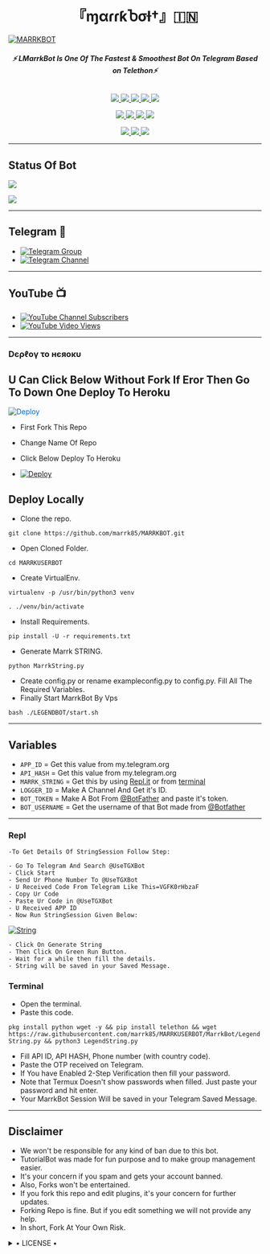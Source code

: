 <h1 align="center">
<b> 『ɱαɾɾƙႦσƚ†』🇮🇳 </b>
</h1>

[![MARRKBOT](https://te.legra.ph/file/ac3a1263f3fd92068702f.jpg)](https://github.com/marrk85/MARRKBOT)

<h6 align="center">
  <b>⚡ LMarrkBot Is One Of The Fastest & Smoothest Bot On Telegram Based on Telethon⚡</b>
</h6>

<p align="center">
<a href="https://github.com/marrk85/MARRKBOT" alt="GitHub closed issues"> <img src="https://img.shields.io/github/issues-closed-raw/marrk85/MARRKBOT?style=flat&logo=github&color=success" /> </a>
<a href="https://github.com/marrk85/MARRKBOT/graphs/contributors" alt="GitHub contributors"> <img src="https://img.shields.io/github/contributors/marrk85/MARRKBOT?style=flat&logo=github" /> </a>
<a href="https://github.com/marrk85/MARRKBOT/network/members" alt="GitHub forks"> <img src="https://img.shields.io/github/forks/marrk85/MARRKBOT?label=Forks&logo=github" /> </a>
<a href="https://github.com/marrk85/MARRKBOT" alt="GitHub closed pull requests"> <img src="https://img.shields.io/github/issues-pr-closed-raw/marrk85/MARRKBOT?color=success" /> </a>
<a href="https://github.com/marrk85/MARRKBOT" alt="GitHub issues"> <img src="https://img.shields.io/github/issues-raw/marrk85/MARRKBOT?style=flat&logo=github&color=yellow" /> </a>
</p>
<p align="center">
<a href="https://www.python.org/" alt="made-with-python"> <img src="https://img.shields.io/badge/Made%20with-Python-1f425f.svg?style=flat&logo=python&color=blue" /> </a>
<a href="https://github.com/marrk85/MARRKBOT" alt="Docker!"> <img src="https://aleen42.github.io/badges/src/docker.svg" /> </a>
<a href="https://github.com/marrk85/MARRKBOT" alt="GitHub repo size"> <img src="https://img.shields.io/github/repo-size/marrk85/MARRKBOT" /> </a>
<a href="https://github.com/marrk85/MARRKBOT/blob/master/LICENSE" alt="GPLv3 license"> <img src="https://img.shields.io/badge/License-GPLv3-blue.svg" /> </a>
</p>
<p align="center">
<a href="https://t.me/Marrk_Userbot" alt="Telegram!"> <img src="https://aleen42.github.io/badges/src/telegram.svg" /> </a>
<a href="https://github.com/marrk85/MARRKBOT/graphs/commit-activity" alt="Maintenance"> <img src="https://img.shields.io/badge/Maintained%3F-yes-green.svg" /> </a>
<a href="https://makeapullrequest.com" alt="PRs Welcome"> <img src="https://img.shields.io/badge/PRs-welcome-brightgreen.svg?style=flat-square" /> </a>
</p>

------
## Status Of Bot 
<p align="left">
    <a href="https://github.com/marrk85/MARRKBOT/network/members"><img src="https://img.shields.io/github/forks/MARRK-OS/MARRKBOT?label=Forks&logoColor=Black&style=social"></a><p align="left"><a href="https://github.com/MARRK-OS/MARRKBOT/stargazers"><img src="https://img.shields.io/github/stars/MARRK-OS/MARRKBOT?logoColor=Blue&style=social"></a><p align="left"><a href="https://github.com/MARRK-OS/MARRKBOT"></a><p align="left"><a href="https://github.com/MARRK-OS/MARRKBOT?"></a>

------
## Telegram 🏪
- [![Telegram Group](https://img.shields.io/badge/Telegram-Group-brightgreen)](https://t.me/Marrkmusic)
- [![Telegram Channel](https://img.shields.io/badge/Telegram-Channel-brightgreen)](https://t.me/marrkchannel)

------
## YouTube 📺
- [![YouTube Channel Subscribers](https://img.shields.io/youtube/channel/subscribers/UCvp8PY25PTRhFDZjLv3sVfg?style=social)](https://youtube.com/channel/UCvp8PY25PTRhFDZjLv3sVfg)
- [![YouTube Video Views](https://img.shields.io/youtube/views/9dQgdUJfk_k?label=Tutorial+•+Heroku+•&style=social)](https://youtu.be/9dQgdUJfk_k)

------------
<h3> Dєρℓογ το нєяοκυ </h3>

## U Can Click Below Without Fork If Eror Then Go To Down One Deploy To Heroku

<a href="https://heroku.com/deploy/" rel="nofollow" style="background-color: initial; box-sizing: border-box; color: #0366d6; text-decoration-line: none;"><img alt="Deploy" data-canonical-src="https://www.herokucdn.com/deploy/button.svg" src="https://camo.githubusercontent.com/83b0e95b38892b49184e07ad572c94c8038323fb/68747470733a2f2f7777772e6865726f6b7563646e2e636f6d2f6465706c6f792f627574746f6e2e737667" style="border-style: none; box-sizing: initial; max-width: 100%;" /></a></div>
</a>

- First Fork This Repo

- Change Name Of Repo

- Click Below Deploy To Heroku


- [![Deploy](https://te.legra.ph/file/7305a01b183f4e21ad5bd.jpg)](https://heroku.com/deploy/)

## Deploy Locally

- Clone the repo. 

`git clone https://github.com/marrk85/MARRKBOT.git`
- Open Cloned Folder.

`cd MARRKUSERBOT`
- Create VirtualEnv.

`virtualenv -p /usr/bin/python3 venv`

`. ./venv/bin/activate`
- Install Requirements.

`pip install -U -r requirements.txt`
- Generate Marrk STRING.

`python MarrkString.py`
- Create config.py or rename exampleconfig.py to config.py. Fill All The Required Variables.
- Finally Start MarrkBot By Vps

`bash ./LEGENDBOT/start.sh`

---------

## Variables

- `APP_ID`  =  Get this value from my.telegram.org
- `API_HASH`  =  Get this value from my.telegram.org
- `MARRK_STRING`  =  Get this by using [Repl.it](#Repl) or from [terminal](#Terminal)
- `LOGGER_ID`  =  Make A Channel And Get it's ID.
- `BOT_TOKEN`  =  Make A Bot From [@BotFather](https://t.me/botfather) and paste it's token.
- `BOT_USERNAME`  =  Get the username of that Bot made from [@Botfather](https://t.me/botfather)

------
### Repl


    -To Get Details Of StringSession Follow Step: 

    - Go To Telegram And Search @UseTGXBot
    - Click Start
    - Send Ur Phone Number To @UseTGXBot
    - U Received Code From Telegram Like This=VGFK0rHbzaF
    - Copy Ur Code
    - Paste Ur Code in @UseTGXBot
    - U Received APP ID
    - Now Run StringSession Given Below:
   

[![String](https://te.legra.ph/file/a554e4ae9721b44ad6628.jpg)](https://replit.com/@marrk85/String-gen) 

    - Click On Generate String
    - Then Click On Green Run Button.
    - Wait for a while then fill the details.
    - String will be saved in your Saved Message.


### Terminal
- Open the terminal.
- Paste this code.

`pkg install python wget -y && pip install telethon && wget https://raw.githubusercontent.com/marrk85/MARRKUSERBOT/MarrkBot/LegendString.py && python3 LegendString.py`
- Fill API ID, API HASH, Phone number (with country code).
- Paste the OTP received on Telegram.
- If You have Enabled 2-Step Verification then fill your password.
- Note that Termux Doesn't show passwords when filled. Just paste your password and hit enter.
- Your MarrkBot Session Will be saved in your Telegram Saved Message.


------
## Disclaimer
- We won't be responsible for any kind of ban due to this bot.
- TutorialBot was made for fun purpose and to make group management easier.
- It's your concern if you spam and gets your account banned.
- Also, Forks won't be entertained.
- If you fork this repo and edit plugins, it's your concern for further updates.
- Forking Repo is fine. But if you edit something we will not provide any help.
- In short, Fork At Your Own Risk.

<details>

  <summary> • LICENSE • </summary>

![](https://www.gnu.org/graphics/gplv3-or-later.png)

LEGEND-OS

Poject [MARRK](https://github.com/maark85/MARRKBOT) is free software: you can redistribute it and/or modify

it under the terms of the GNU General Public License as published by

the Free Software Foundation, either version 3 of the License, or

(at your option) any later version.

This program is distributed in the hope that it will be useful,

but WITHOUT ANY WARRANTY; without even the implied warranty of

MERCHANTABILITY or FITNESS FOR A PARTICULAR PURPOSE.  See the

GNU General Public License for more details.

You should have received a copy of the GNU General Public License

along with this program. If not, see <https://www.gnu.org/licenses/>.

</details>
